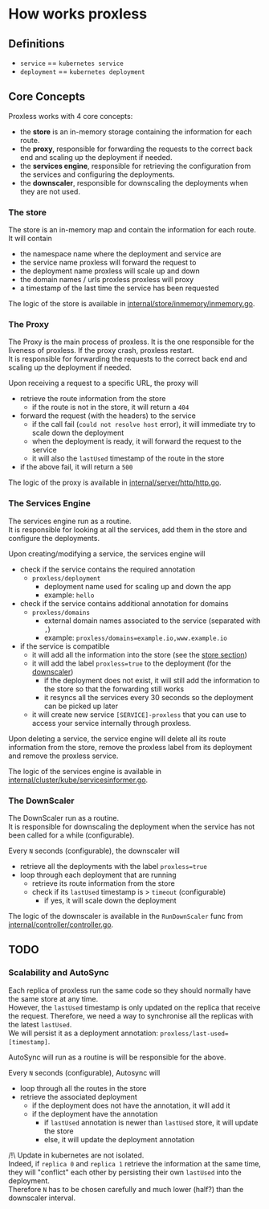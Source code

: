 # How works proxless

## Definitions

- `service` == `kubernetes service`
- `deployment` == `kubernetes deployment`

## Core Concepts

Proxless works with 4 core concepts:

- the **store** is an in-memory storage containing the information for each route.
- the **proxy**, responsible for forwarding the requests to the correct back end and scaling up the deployment if needed.
- the **services engine**, responsible for retrieving the configuration from the services and configuring the deployments.
- the **downscaler**, responsible for downscaling the deployments when they are not used.

### The store

The store is an in-memory map and contain the information for each route.  
It will contain

- the namespace name where the deployment and service are
- the service name proxless will forward the request to
- the deployment name proxless will scale up and down
- the domain names / urls proxless proxless will proxy
- a timestamp of the last time the service has been requested

The logic of the store is available in [internal/store/inmemory/inmemory.go](../internal/store/inmemory/inmemory.go).

### The Proxy

The Proxy is the main process of proxless. It is the one responsible for the liveness of proxless. If the proxy crash, proxless restart.  
It is responsible for forwarding the requests to the correct back end and scaling up the deployment if needed.

Upon receiving a request to a specific URL, the proxy will

- retrieve the route information from the store
    - if the route is not in the store, it will return a `404`
- forward the request (with the headers) to the service
    - if the call fail (`could not resolve host` error), it will immediate try to scale down the deployment
    - when the deployment is ready, it will forward the request to the service
    - it will also the `lastUsed` timestamp of the route in the store
- if the above fail, it will return a `500`

The logic of the proxy is available in [internal/server/http/http.go](../internal/server/http/http.go).

### The Services Engine

The services engine run as a routine.  
It is responsible for looking at all the services, add them in the store and configure the deployments.

Upon creating/modifying a service, the services engine will

- check if the service contains the required annotation
    - `proxless/deployment`
        - deployment name used for scaling up and down the app
        - example: `hello`
- check if the service contains additional annotation for domains
    - `proxless/domains`
        - external domain names associated to the service (separated with `,`)
        - example: `proxless/domains=example.io,www.example.io` 
- if the service is compatible
    - it will add all the information into the store (see the [store section](#the-store))
    - it will add the label `proxless=true` to the deployment (for the [downscaler](#the-downscaler))
        - if the deployment does not exist, it will still add the information to the store so that the forwarding still works
        - it resyncs all the services every 30 seconds so the deployment can be picked up later
    - it will create new service `[SERVICE]-proxless` that you can use to access your service internally through proxless.

Upon deleting a service, the service engine will delete all its route information from the store, remove the proxless label from its deployment and remove the proxless service.

The logic of the services engine is available in [internal/cluster/kube/servicesinformer.go](../internal/cluster/kube/servicesinformer.go).

### The DownScaler

The DownScaler run as a routine.  
It is responsible for downscaling the deployment when the service has not been called for a while (configurable).

Every `N` seconds (configurable), the downscaler will

- retrieve all the deployments with the label `proxless=true`
- loop through each deployment that are running
    - retrieve its route information from the store
    - check if its `lastUsed` timestamp is > `timeout` (configurable)
        - if yes, it will scale down the deployment

The logic of the downscaler is available in the `RunDownScaler` func from [internal/controller/controller.go](../internal/controller/controller.go).

## TODO

### Scalability and AutoSync

Each replica of proxless run the same code so they should normally have the same store at any time.  
However, the `lastUsed` timestamp is only updated on the replica that receive the request. Therefore, we need a way to synchronise all the replicas with the latest `lastUsed`.  
We will persist it as a deployment annotation: `proxless/last-used=[timestamp]`.  

AutoSync will run as a routine is will be responsible for the above. 

Every `N` seconds (configurable), Autosync will

- loop through all the routes in the store
- retrieve the associated deployment
    - if the deployment does not have the annotation, it will add it
    - if the deployment have the annotation
        - if `lastUsed` annotation is newer than `lastUsed` store, it will update the store
        - else, it will update the deployment annotation

/!\ Update in kubernetes are not isolated.    
Indeed, if `replica 0` and `replica 1` retrieve the information at the same time, they will "conflict" each other by persisting their own `lastUsed` into the deployment.  
Therefore `N` has to be chosen carefully and much lower (half?) than the downscaler interval.